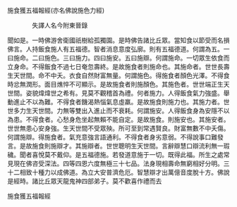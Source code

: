 ﻿施食獲五福報經(亦名佛說施色力經)

　　　　失譯人名今附東晉錄


聞如是。一時佛游舍衛國祇樹給孤獨園。是時佛告諸比丘眾。當知食以節受而名損佛言。人持飯食施人有五福德。智者消息意度弘廓。則有五福德道。何謂為五。一曰施命。二曰施色。三曰施力。四曰施安。五曰施辯。何謂施命。一切眾生依食而立身命。不得飯食不過七日奄忽壽終。是故施食者則施命也。其施命者。世世長壽生天世間。命不中夭。衣食自然財富無量。何謂施色。得施食者顏色光澤。不得食時忿無潤形。面目燋悴不可顯示。是故施食者則施顏色。其施色者。世世端正生天世間。姿貌煒煒世之希有。見莫不觀稽首為禮。何者施力。人得飯食氣力強盛。舉動進止不以為難。不得食者饑渴熱惱氣息虛羸。是故施食則施力也。其施力者。世世多力生天世間。力無等雙出入進止而不衰耗。何謂施安。人得飯食身為安隱不以為患。不得食者。心愁身危坐起無賴不能自定。是故施食。則施安也。其施安者。世世無患心安身強。生天世間不受眾殃。所可至到常遇賢良。財富無數不中夭傷。何謂施辯。得施食者。氣充意強言語通利。不得食者身劣意弱。不得說事口難發言。是故施食則施辯才。其施辯者。世世聰明生天世間。言辭辯慧口辯流利無一瑕穢。聞者喜悅莫不戴仰。是五福德施。若發道意施于一切。既得此福。所生之處常見現在佛咨受深法。四等四恩六度無極三十七品。法身現相壽命無窮相好分明。三十二相致十種力以成佛道。為立大安普濟危厄。智慧辯才出萬億音度脫十方。佛說是經時。諸比丘眾天龍鬼神四部弟子。莫不歡喜作禮而去

施食獲五福報經
